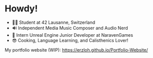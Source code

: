 # Howdy!
- 👨‍🎓 Student at 42 Lausanne, Switzerland
- 🔊 Independent Media Music Composer and Audio Nerd
- 👾 Intern Unreal Engine Junior Developer at NaravenGames
- 😎 Cooking, Language Learning, and Calisthenics Lover!

My portfolio website (WIP): https://erzloh.github.io/Portfolio-Website/

